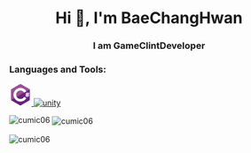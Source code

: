 <h1 align="center">Hi 👋, I'm BaeChangHwan</h1>
<h3 align="center">I am GameClintDeveloper</h3>

<p align="left">
</p>

<h3 align="left">Languages and Tools:</h3>
<p align="left"> <a href="https://www.w3schools.com/cs/" target="_blank" rel="noreferrer"> <img src="https://raw.githubusercontent.com/devicons/devicon/master/icons/csharp/csharp-original.svg" alt="csharp" width="40" height="40"/> </a> <a href="https://unity.com/" target="_blank" rel="noreferrer"> <img src="https://i.namu.wiki/i/1ww5VlNvVI7DQgMAJ10R2jZl1tZYLmmOgDuSXLaqrFyBh_MJ9qfxIvhThb5W8ZkD2hHlFAOF_r0KrW7kVWg9I1pbKN-AZKdpuHkDPuMjASQm90_sPLr7cDIOUJVFY3qNCQr6whODFiAoxyUsLtNpAQ.svg" alt="unity" width="80" height="40"/> </a> </p>

<p><img align="left" src="https://github-readme-stats.vercel.app/api/top-langs?username=cumic06&show_icons=true&locale=en&layout=compact" alt="cumic06" /></p>

<p>&nbsp;<img align="center" src="https://github-readme-stats.vercel.app/api?username=cumic06&show_icons=true&locale=en" alt="cumic06" /></p>

<p><img align="center" src="https://github-readme-streak-stats.herokuapp.com/?user=cumic06&" alt="cumic06" /></p>
